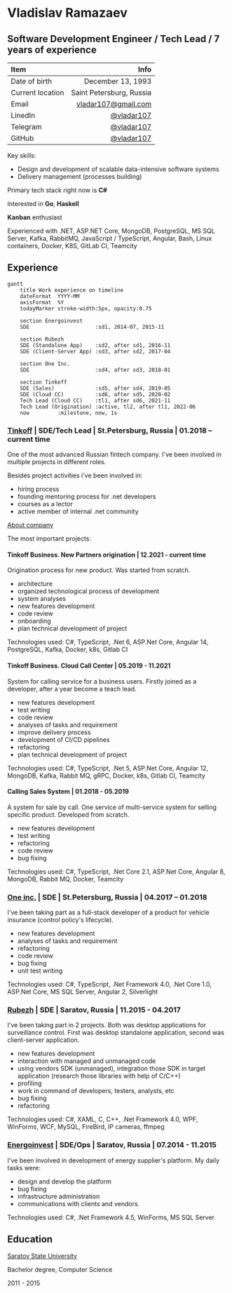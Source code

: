 # Vladislav Ramazaev
## Software Development Engineer / Tech Lead / 7 years of experience 

| Item | Info |
| :--- | ---: |
|Date of birth | December 13, 1993
|Current location | Saint Petersburg, Russia
|Email | [vladar107@gmail.com](vladar107@gmail.com)
|LinedIn | [@vladar107](https://linkedin.com/in/vladar107)
|Telegram | [@vladar107](https://t.me/vladar107) 
|GitHub | [@vladar107](https://github.com/vladar107)

Key skills:
- Design and development of scalable data-intensive software systems
- Delivery management (processes building)

Primary tech stack right now is **C#**

Interested in **Go**, **Haskell**

**Kanban** enthusiast

Experienced with .NET, ASP.NET Core, MongoDB, PostgreSQL, MS SQL Server, Kafka, RabbitMQ, JavaScript / TypeScript, Angular, Bash, Linux containers, Docker, K8S, GitLab CI, Teamcity

## Experience
```mermaid
gantt
    title Work experience on timeline
    dateFormat  YYYY-MM
    axisFormat  %Y
    todayMarker stroke-width:5px, opacity:0.75
    
    section Energoinvest
    SDE                     :sd1, 2014-07, 2015-11
    
    section Rubezh
    SDE (Standalone App)    :sd2, after sd1, 2016-11
    SDE (Client-Server App) :sd3, after sd2, 2017-04
    
    section One Inc.
    SDE                     :sd4, after sd3, 2018-01
    
    section Tinkoff
    SDE (Sales)             :sd5, after sd4, 2019-05
    SDE (Cloud CC)          :sd6, after sd5, 2020-02
    Tech Lead (Cloud CC)    :tl1, after sd6, 2021-11
    Tech Lead (Origination) :active, tl2, after tl1, 2022-06
    now         :milestone, now, 1s
```

### [Tinkoff](https://www.tinkoff.ru ) | SDE/Tech Lead | St.Petersburg, Russia | 01.2018 – current time
One of the most advanced Russian fintech company. I've been involved in multiple projects in different roles.

Besides project activities i've been involved in:
- hiring process
- founding mentoring process for .net developers
- courses as a lector
- active member of internal .net community

[About company](https://www.tinkoffgroup.com/company-info/summary/)

The most important projects:


#### **Tinkoff Business. New Partners origination** | 12.2021 - current time
Origination process for new product. Was started from scratch. 
- architecture
- organized technological process of development
- system analyses
- new features development
- code review
- onboarding
- plan technical development of project

Technologies used: C#, TypeScript, .Net 6, ASP.Net Core, Angular 14, PostgreSQL, Kafka, Docker, k8s, Gitlab CI


#### **Tinkoff Business. Cloud Call Center** | 05.2019 - 11.2021
System for calling service for a business users. Firstly joined as a developer, after a year become a teach lead.
- new features development
- test writing
- code review
- analyses of tasks and requirement 
- improve delivery process
- development of CI/CD pipelines
- refactoring
- plan technical development of project

Technologies used: C#, TypeScript, .Net 5, ASP.Net Core, Angular 12, MongoDB, Kafka, Rabbit MQ, gRPC, Docker, k8s, Gitlab CI, Teamcity


#### **Calling Sales System** | 01.2018 - 05.2019
A system for sale by call. One service of multi-service system for selling specific product. Developed from scratch.
- new features development
- test writing
- refactoring
- code review
- bug fixing

Technologies used: C#, TypeScript, .Net Core 2.1, ASP.Net Core, Angular 8, MongoDB, Rabbit MQ, Docker, Teamcity


### [One inc.](https://www.oneinc.com/) | SDE | St.Petersburg, Russia | 04.2017 – 01.2018
I've been taking part as a full-stack developer of a product for vehicle insurance (control policy's lifecycle).
- new features development
- analyses of tasks and requirement 
- refactoring
- code review
- bug fixing
- unit test writing

Technologies used: C#, TypeScript, .Net Framework 4.0, .Net Core 1.0, ASP.Net Core, MS SQL Server, Angular 2, Silverlight


### [Rubezh](https://rubezh.com/) | SDE | Saratov, Russia | 11.2015 - 04.2017
I've been taking part in 2 projects. Both was desktop applications for surveillance control. First was desktop standalone application, second was client-server application.

- new features development
- interaction with managed and unmanaged code
- using vendors SDK (unmanaged), integration those SDK in target application (research those libraries with help of C/C++)
- profiling
- work in command of developers, testers, analysts, etc 
- bug fixing
- refactoring

Technologies used: C#, XAML, C, C++, .Net Framework 4.0, WPF, WinForms, WCF, MySQL, FireBird, IP cameras, ffmpeg


### [Energoinvest](http://www.energoin.ru/) | SDE/Ops | Saratov, Russia | 07.2014 - 11.2015
I've been involved in development of energy supplier's platform. My daily tasks were:
- design and develop the platform
- bug fixing 
- infrastructure administration
- communications with clients and vendors.

Technologies used: C#, .Net Framework 4.5, WinForms, MS SQL Server


## Education
[Saratov State University](https://www.sgu.ru/en)

Bachelor degree, Computer Science

2011 - 2015
